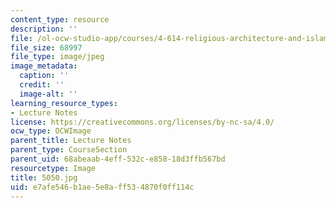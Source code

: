 ```yaml
---
content_type: resource
description: ''
file: /ol-ocw-studio-app/courses/4-614-religious-architecture-and-islamic-cultures-fall-2002/e7afe546b1ae5e8aff534870f0ff114c_5050.jpg
file_size: 68997
file_type: image/jpeg
image_metadata:
  caption: ''
  credit: ''
  image-alt: ''
learning_resource_types:
- Lecture Notes
license: https://creativecommons.org/licenses/by-nc-sa/4.0/
ocw_type: OCWImage
parent_title: Lecture Notes
parent_type: CourseSection
parent_uid: 68abeaab-4eff-532c-e858-18d3ffb567bd
resourcetype: Image
title: 5050.jpg
uid: e7afe546-b1ae-5e8a-ff53-4870f0ff114c
---
```

